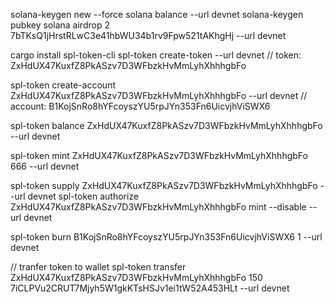 solana-keygen new --force
solana balance --url devnet
solana-keygen pubkey
solana airdrop 2 7bTKsQ1jHrstRLwC3e41hbWU34b1rv9Fpw521tAKhgHj --url devnet

cargo install spl-token-cli
spl-token create-token --url devnet
// token: ZxHdUX47KuxfZ8PkASzv7D3WFbzkHvMmLyhXhhhgbFo

spl-token create-account ZxHdUX47KuxfZ8PkASzv7D3WFbzkHvMmLyhXhhhgbFo --url devnet
// account: B1KojSnRo8hYFcoyszYU5rpJYn353Fn6UicvjhViSWX6

spl-token balance ZxHdUX47KuxfZ8PkASzv7D3WFbzkHvMmLyhXhhhgbFo --url devnet

spl-token mint ZxHdUX47KuxfZ8PkASzv7D3WFbzkHvMmLyhXhhhgbFo 666 --url devnet

spl-token supply ZxHdUX47KuxfZ8PkASzv7D3WFbzkHvMmLyhXhhhgbFo --url devnet
spl-token authorize ZxHdUX47KuxfZ8PkASzv7D3WFbzkHvMmLyhXhhhgbFo mint --disable --url devnet

spl-token burn B1KojSnRo8hYFcoyszYU5rpJYn353Fn6UicvjhViSWX6 1 --url devnet

// tranfer token to wallet
spl-token transfer ZxHdUX47KuxfZ8PkASzv7D3WFbzkHvMmLyhXhhhgbFo 150 7iCLPVu2CRUT7Mjyh5W1gkKTsHSJv1ei1tW52A453HLt --url devnet